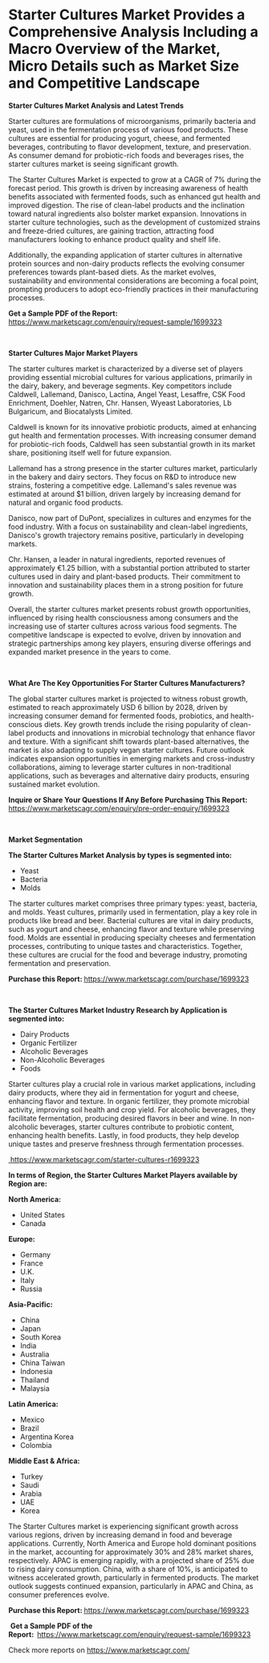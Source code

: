 <p><h1>Starter Cultures Market Provides a Comprehensive Analysis Including a Macro Overview of the Market, Micro Details such as Market Size and Competitive Landscape</h1></p><p><strong>Starter Cultures Market Analysis and Latest Trends</strong></p>
<p><p>Starter cultures are formulations of microorganisms, primarily bacteria and yeast, used in the fermentation process of various food products. These cultures are essential for producing yogurt, cheese, and fermented beverages, contributing to flavor development, texture, and preservation. As consumer demand for probiotic-rich foods and beverages rises, the starter cultures market is seeing significant growth.</p><p>The Starter Cultures Market is expected to grow at a CAGR of 7% during the forecast period. This growth is driven by increasing awareness of health benefits associated with fermented foods, such as enhanced gut health and improved digestion. The rise of clean-label products and the inclination toward natural ingredients also bolster market expansion. Innovations in starter culture technologies, such as the development of customized strains and freeze-dried cultures, are gaining traction, attracting food manufacturers looking to enhance product quality and shelf life.</p><p>Additionally, the expanding application of starter cultures in alternative protein sources and non-dairy products reflects the evolving consumer preferences towards plant-based diets. As the market evolves, sustainability and environmental considerations are becoming a focal point, prompting producers to adopt eco-friendly practices in their manufacturing processes.</p></p>
<p><strong>Get a Sample PDF of the Report:&nbsp;</strong> <a href="https://www.marketscagr.com/enquiry/request-sample/1699323?utm_campaign=1999&utm_medium=2&utm_source=Github&utm_content=ia&utm_term=30012025&utm_id=starter-cultures">https://www.marketscagr.com/enquiry/request-sample/1699323</a></p>
<p>&nbsp;</p>
<p><strong>Starter Cultures Major Market Players</strong></p>
<p><p>The starter cultures market is characterized by a diverse set of players providing essential microbial cultures for various applications, primarily in the dairy, bakery, and beverage segments. Key competitors include Caldwell, Lallemand, Danisco, Lactina, Angel Yeast, Lesaffre, CSK Food Enrichment, Doehler, Natren, Chr. Hansen, Wyeast Laboratories, Lb Bulgaricum, and Biocatalysts Limited.</p><p>Caldwell is known for its innovative probiotic products, aimed at enhancing gut health and fermentation processes. With increasing consumer demand for probiotic-rich foods, Caldwell has seen substantial growth in its market share, positioning itself well for future expansion.</p><p>Lallemand has a strong presence in the starter cultures market, particularly in the bakery and dairy sectors. They focus on R&D to introduce new strains, fostering a competitive edge. Lallemand's sales revenue was estimated at around $1 billion, driven largely by increasing demand for natural and organic food products.</p><p>Danisco, now part of DuPont, specializes in cultures and enzymes for the food industry. With a focus on sustainability and clean-label ingredients, Danisco's growth trajectory remains positive, particularly in developing markets. </p><p>Chr. Hansen, a leader in natural ingredients, reported revenues of approximately €1.25 billion, with a substantial portion attributed to starter cultures used in dairy and plant-based products. Their commitment to innovation and sustainability places them in a strong position for future growth.</p><p>Overall, the starter cultures market presents robust growth opportunities, influenced by rising health consciousness among consumers and the increasing use of starter cultures across various food segments. The competitive landscape is expected to evolve, driven by innovation and strategic partnerships among key players, ensuring diverse offerings and expanded market presence in the years to come.</p></p>
<p>&nbsp;</p>
<p><strong>What Are The Key Opportunities For Starter Cultures Manufacturers?</strong></p>
<p><p>The global starter cultures market is projected to witness robust growth, estimated to reach approximately USD 6 billion by 2028, driven by increasing consumer demand for fermented foods, probiotics, and health-conscious diets. Key growth trends include the rising popularity of clean-label products and innovations in microbial technology that enhance flavor and texture. With a significant shift towards plant-based alternatives, the market is also adapting to supply vegan starter cultures. Future outlook indicates expansion opportunities in emerging markets and cross-industry collaborations, aiming to leverage starter cultures in non-traditional applications, such as beverages and alternative dairy products, ensuring sustained market evolution.</p></p>
<p><strong>Inquire or Share Your Questions If Any Before Purchasing This Report:</strong> <a href="https://www.marketscagr.com/enquiry/pre-order-enquiry/1699323?utm_campaign=1999&utm_medium=2&utm_source=Github&utm_content=ia&utm_term=30012025&utm_id=starter-cultures">https://www.marketscagr.com/enquiry/pre-order-enquiry/1699323</a></p>
<p>&nbsp;</p>
<p><strong>Market Segmentation</strong></p>
<p><strong>The Starter Cultures Market Analysis by types is segmented into:</strong></p>
<p><ul><li>Yeast</li><li>Bacteria</li><li>Molds</li></ul></p>
<p><p>The starter cultures market comprises three primary types: yeast, bacteria, and molds. Yeast cultures, primarily used in fermentation, play a key role in products like bread and beer. Bacterial cultures are vital in dairy products, such as yogurt and cheese, enhancing flavor and texture while preserving food. Molds are essential in producing specialty cheeses and fermentation processes, contributing to unique tastes and characteristics. Together, these cultures are crucial for the food and beverage industry, promoting fermentation and preservation.</p></p>
<p><strong>Purchase this Report:&nbsp;</strong><a href="https://www.marketscagr.com/purchase/1699323?utm_campaign=1999&utm_medium=2&utm_source=Github&utm_content=ia&utm_term=30012025&utm_id=starter-cultures">https://www.marketscagr.com/purchase/1699323</a></p>
<p>&nbsp;</p>
<p><strong>The Starter Cultures Market Industry Research by Application is segmented into:</strong></p>
<p><ul><li>Dairy Products</li><li>Organic Fertilizer</li><li>Alcoholic Beverages</li><li>Non-Alcoholic Beverages</li><li>Foods</li></ul></p>
<p><p>Starter cultures play a crucial role in various market applications, including dairy products, where they aid in fermentation for yogurt and cheese, enhancing flavor and texture. In organic fertilizer, they promote microbial activity, improving soil health and crop yield. For alcoholic beverages, they facilitate fermentation, producing desired flavors in beer and wine. In non-alcoholic beverages, starter cultures contribute to probiotic content, enhancing health benefits. Lastly, in food products, they help develop unique tastes and preserve freshness through fermentation processes.</p></p>
<p><a href="https://www.marketscagr.com/starter-cultures-r1699323?utm_campaign=1999&utm_medium=2&utm_source=Github&utm_content=ia&utm_term=30012025&utm_id=starter-cultures">&nbsp;https://www.marketscagr.com/starter-cultures-r1699323</a></p>
<p><strong>In terms of Region, the Starter Cultures Market Players available by Region are:</strong></p>
<p>
    <p> <strong> North America: </strong>
        <ul>
            <li>United States</li>
            <li>Canada</li>
        </ul>
        </p> 
    <p> <strong> Europe: </strong>
        <ul>
            <li>Germany</li>
            <li>France</li>
            <li>U.K.</li>
            <li>Italy</li>
            <li>Russia</li>
        </ul>
        </p> 
    <p> <strong> Asia-Pacific: </strong>
        <ul>
            <li>China</li>
            <li>Japan</li>
            <li>South Korea</li>
            <li>India</li>
            <li>Australia</li>
            <li>China Taiwan</li>
            <li>Indonesia</li>
            <li>Thailand</li>
            <li>Malaysia</li>
        </ul>
        </p> 
    <p> <strong> Latin America: </strong>
        <ul>
            <li>Mexico</li>
            <li>Brazil</li>
            <li>Argentina Korea</li>
            <li>Colombia</li>
        </ul>
        </p> 
    <p> <strong> Middle East & Africa: </strong>
        <ul>
            <li>Turkey</li>
            <li>Saudi</li>
            <li>Arabia</li>
            <li>UAE</li>
            <li>Korea</li>
        </ul>
    </p>
    </p>
<p><p>The Starter Cultures market is experiencing significant growth across various regions, driven by increasing demand in food and beverage applications. Currently, North America and Europe hold dominant positions in the market, accounting for approximately 30% and 28% market shares, respectively. APAC is emerging rapidly, with a projected share of 25% due to rising dairy consumption. China, with a share of 10%, is anticipated to witness accelerated growth, particularly in fermented products. The market outlook suggests continued expansion, particularly in APAC and China, as consumer preferences evolve.</p></p>
<p><strong>Purchase this Report: </strong><a href="https://www.marketscagr.com/purchase/1699323?utm_campaign=1999&utm_medium=2&utm_source=Github&utm_content=ia&utm_term=30012025&utm_id=starter-cultures">https://www.marketscagr.com/purchase/1699323</a></p>
<p>&nbsp;<strong>Get a Sample PDF of the Report:&nbsp;&nbsp;</strong><a href="https://www.marketscagr.com/enquiry/request-sample/1699323?utm_campaign=1999&utm_medium=2&utm_source=Github&utm_content=ia&utm_term=30012025&utm_id=starter-cultures">https://www.marketscagr.com/enquiry/request-sample/1699323</a></p>
<p><strong></strong></p>
<p>Check more reports on <a href="https://www.marketscagr.com/?utm_campaign=1999&utm_medium=2&utm_source=Github&utm_content=ia&utm_term=30012025&utm_id=starter-cultures">https://www.marketscagr.com/</a></p>